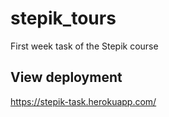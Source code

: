 # stepik_tours

First week task of the Stepik course 

## View deployment 

https://stepik-task.herokuapp.com/
